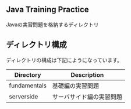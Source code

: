 ## Java Training Practice
Javaの実習問題を格納するディレクトリ

## ディレクトリ構成
ディレクトリの構成は下記にようになっています。

| Directory | Description |
|-----------|-------------|
| fundamentals | 基礎編の実習問題 |
| serverside | サーバサイド編の実習問題 |
